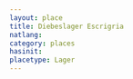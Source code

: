 ```yaml
---
layout: place
title: Diebeslager Escrigria
natlang:
category: places
hasinit:
placetype: Lager
---
```

